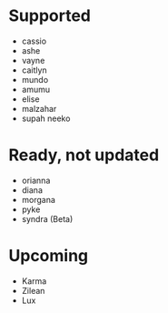 # Supported
- cassio
- ashe
- vayne
- caitlyn
- mundo
- amumu
- elise
- malzahar
- supah neeko
# Ready, not updated
- orianna
- diana
- morgana
- pyke
- syndra (Beta)
# Upcoming
- Karma
- Zilean
- Lux
